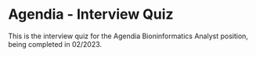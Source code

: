 # Agendia - Interview Quiz
This is the interview quiz for the Agendia Bioninformatics Analyst position, being completed in 02/2023.
